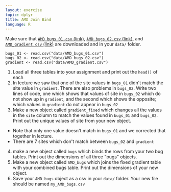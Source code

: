 ```yaml
---
layout: exercise
topic: dplyr
title: AMD Join Bind
language: R
---
```


Make sure that [`AMD_bugs_01.csv` (link)](https://jpomz.github.io/ENVS396-FA-2024/data/AMD_bugs_01.csv), [`AMD_bugs_02.csv` (link)](https://jpomz.github.io/ENVS396-FA-2024/data/AMD_bugs_02.csv), and [`AMD_gradient.csv` (link)](https://jpomz.github.io/ENVS396-FA-2024/data/AMD_gradient.csv) are downloaded and in your `data/` folder.  


```
bugs_01 <- read.csv("data/AMD_bugs_01.csv")
bugs_02 <- read.csv("data/AMD_bugs_02.csv")
gradient <- read.csv("data/AMD_gradient.csv")
```

1. Load all three tables into your assignment and print out the `head()` of each  
2. In lecture we saw that one of the site values in `bugs_01` didn't match the site value in `gradient`. There are also problems in `bugs_02`. Write two lines of code, one which shows that values of site in  `bugs_02` which do not show up in `gradient`, and the second which shows the opposite; which values in `gradient` do not appear in `bugs_02`
3. Make a new object called `gradient_fixed` which changes all the values in the `site` column to match the values found in `bugs_01` and `bugs_02`. Print out the unique values of site from your new object.    
  * Note that only one value doesn't match in `bugs_01` and we corrected that together in lecture.  
  *  There are 7 sites which don't match between `bugs_02` and `gradient`  
  
4. make a new object called `bugs` which binds the rows from your two bug tables. Print out the dimensions of all three "bugs" objects.  
5. Make a new object called `AMD_bugs` which joins the fixed gradient table with your combined bugs table. Print out the dimensions of your new object.  
6. Save your `AMD_bugs` object as a csv in your `data/` folder. Your new file should be named `my_AMD_bugs.csv`  
  
